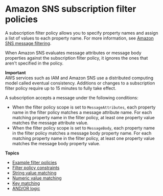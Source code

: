 # Amazon SNS subscription filter policies<a name="sns-subscription-filter-policies"></a>

A subscription filter policy allows you to specify property names and assign a list of values to each property name\. For more information, see [Amazon SNS message filtering](sns-message-filtering.md)\.

When Amazon SNS evaluates message attributes or message body properties against the subscription filter policy, it ignores the ones that aren't specified in the policy\.

**Important**  
AWS services such as IAM and Amazon SNS use a distributed computing model called eventual consistency\. Additions or changes to a subscription filter policy require up to 15 minutes to fully take effect\. 

A subscription accepts a message under the following conditions:
+ When the filter policy scope is set to `MessageAttributes`, each property name in the filter policy matches a message attribute name\. For each matching property name in the filter policy, at least one property value matches the message attribute value\.
+ When the filter policy scope is set to `MessageBody`, each property name in the filter policy matches a message body property name\. For each matching property name in the filter policy, at least one property value matches the message body property value\.

**Topics**
+ [Example filter policies](example-filter-policies.md)
+ [Filter policy constraints](subscription-filter-policy-constraints.md)
+ [String value matching](string-value-matching.md)
+ [Numeric value matching](numeric-value-matching.md)
+ [Key matching](attribute-key-matching.md)
+ [AND/OR logic](and-or-logic.md)